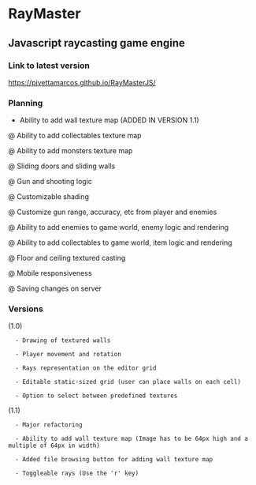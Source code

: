 # RayMaster

## Javascript raycasting game engine

### Link to latest version

https://pivettamarcos.github.io/RayMasterJS/

### Planning

+ Ability to add wall texture map (ADDED IN VERSION 1.1)

@ Ability to add collectables texture map

@ Ability to add monsters texture map

@ Sliding doors and sliding walls

@ Gun and shooting logic

@ Customizable shading

@ Customize gun range, accuracy, etc from player and enemies

@ Ability to add enemies to game world, enemy logic and rendering

@ Ability to add collectables to game world, item logic and rendering

@ Floor and ceiling textured casting

@ Mobile responsiveness

@ Saving changes on server

### Versions

(1.0) 
      
      - Drawing of textured walls

      - Player movement and rotation
      
      - Rays representation on the editor grid
     
      - Editable static-sized grid (user can place walls on each cell)
            
      - Option to select between predefined textures

(1.1) 

      - Major refactoring

      - Ability to add wall texture map (Image has to be 64px high and a multiple of 64px in width)

      - Added file browsing button for adding wall texture map

      - Toggleable rays (Use the 'r' key)
